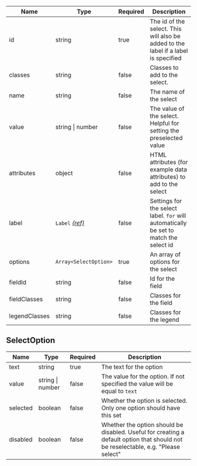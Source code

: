 | Name          | Type                                 | Required | Description                                                                           |
| ------------- | ------------------------------------ | -------- | ------------------------------------------------------------------------------------- |
| id            | string                               | true     | The id of the select. This will also be added to the label if a label is specified    |
| classes       | string                               | false    | Classes to add to the select.                                                         |
| name          | string                               | false    | The name of the select                                                                |
| value         | string &#124; number                 | false    | The value of the select. Helpful for setting the preselected value                    |
| attributes    | object                               | false    | HTML attributes (for example data attributes) to add to the select                    |
| label         | `Label` [_(ref)_](/components/label) | false    | Settings for the select label. `for` will automatically be set to match the select id |
| options       | `Array<SelectOption>`                | true     | An array of options for the select                                                    |
| fieldId       | string                               | false    | Id for the field                                                                      |
| fieldClasses  | string                               | false    | Classes for the field                                                                 |
| legendClasses | string                               | false    | Classes for the legend                                                                |

## SelectOption

| Name     | Type                 | Required | Description                                                                                                                       |
| -------- | -------------------- | -------- | --------------------------------------------------------------------------------------------------------------------------------- |
| text     | string               | true     | The text for the option                                                                                                           |
| value    | string &#124; number | false    | The value for the option. If not specified the value will be equal to `text`                                                      |
| selected | boolean              | false    | Whether the option is selected. Only one option should have this set                                                              |
| disabled | boolean              | false    | Whether the option should be disabled. Useful for creating a default option that should not be reselectable, e.g. "Please select" |
